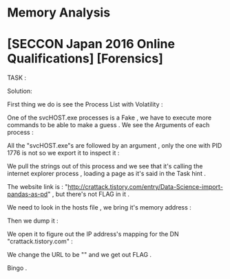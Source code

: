 
# Memory Analysis 
# [SECCON Japan 2016 Online Qualifications] [Forensics] 

TASK :

Solution:

First thing we do is see the Process List with Volatility :

One of the svcHOST.exe processes is a Fake , we have to execute more commands to be able to make a guess .
We see the Arguments of each process :


All the "svcHOST.exe"s are followed by an argument , only the one with PID 1776 is not so we export it to inspect it :


We pull the strings out of this process and we see that it's calling the internet explorer process , loading a page as it's said in the Task hint .


The website link is : "http://crattack.tistory.com/entry/Data-Science-import-pandas-as-pd" , but there's not FLAG in it .

We need to look in the hosts file , we bring it's memory address :

Then we dump it :

We open it to figure out the IP address's mapping for the DN "crattack.tistory.com" :

We change the URL to be "" and we get out FLAG .

Bingo .



